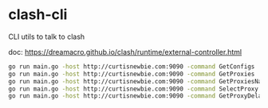 # clash-cli

CLI utils to talk to clash

doc: https://dreamacro.github.io/clash/runtime/external-controller.html


```sh
go run main.go -host http://curtisnewbie.com:9090 -command GetConfigs
go run main.go -host http://curtisnewbie.com:9090 -command GetProxies
go run main.go -host http://curtisnewbie.com:9090 -command GetProxiesNamed -proxy-name Proxy
go run main.go -host http://curtisnewbie.com:9090 -command SelectProxy -proxy-group Proxy -proxy-name "V3-373|香港|x1.5"
go run main.go -host http://curtisnewbie.com:9090 -command GetProxyDelay -proxy-name "V3-373|香港|x1.5"
```